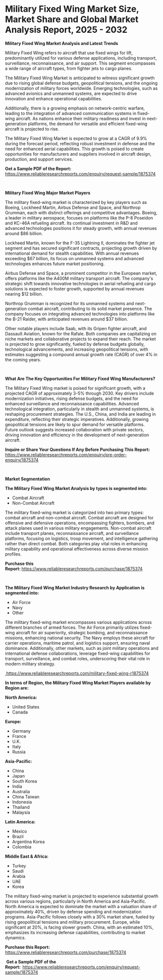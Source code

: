 <p><h1>Military Fixed Wing Market Size, Market Share and Global Market Analysis Report, 2025 - 2032</h1></p><p><strong>Military Fixed Wing Market Analysis and Latest Trends</strong></p>
<p><p>Military Fixed Wing refers to aircraft that use fixed wings for lift, predominantly utilized for various defense applications, including transport, surveillance, reconnaissance, and air support. This segment encompasses a wide range of aircraft types, from fighter jets to cargo planes.</p><p>The Military Fixed Wing Market is anticipated to witness significant growth due to rising global defense budgets, geopolitical tensions, and the ongoing modernization of military forces worldwide. Emerging technologies, such as advanced avionics and unmanned systems, are expected to drive innovation and enhance operational capabilities.</p><p>Additionally, there is a growing emphasis on network-centric warfare, leading to the integration of advanced communication systems in fixed-wing aircraft. As nations enhance their military readiness and invest in next-generation platforms, the demand for versatile and efficient fixed-wing aircraft is projected to rise.</p><p>The Military Fixed Wing Market is expected to grow at a CAGR of 9.9% during the forecast period, reflecting robust investment in defense and the need for enhanced aerial capabilities. This growth is poised to create opportunities for manufacturers and suppliers involved in aircraft design, production, and support services.</p></p>
<p><strong>Get a Sample PDF of the Report:&nbsp;</strong> <a href="https://www.reliableresearchreports.com/enquiry/request-sample/1875374?utm_campaign=2239&utm_medium=2&utm_source=Github&utm_content=ia&utm_term=12042025&utm_id=military-fixed-wing">https://www.reliableresearchreports.com/enquiry/request-sample/1875374</a></p>
<p>&nbsp;</p>
<p><strong>Military Fixed Wing Major Market Players</strong></p>
<p><p>The military fixed-wing market is characterized by key players such as Boeing, Lockheed Martin, Airbus Defense and Space, and Northrop Grumman, each with distinct offerings and competitive advantages. Boeing, a leader in military aerospace, focuses on platforms like the P-8 Poseidon and KC-46A refueling aircraft. Its continual investment in R&D and advanced technologies positions it for steady growth, with annual revenues around $86 billion.</p><p>Lockheed Martin, known for the F-35 Lightning II, dominates the fighter jet segment and has secured significant contracts, projecting growth driven by international demand for stealth capabilities. With annual revenues exceeding $67 billion, its focus on unmanned systems and advanced technologies enhances future market positioning.</p><p>Airbus Defense and Space, a prominent competitor in the European market, offers platforms like the A400M military transport aircraft. The company's strategic shift towards innovative technologies in aerial refueling and cargo solutions is expected to foster growth, supported by annual revenues nearing $12 billion.</p><p>Northrop Grumman is recognized for its unmanned systems and next-generation combat aircraft, contributing to its solid market presence. The company focuses on integrating advanced technologies into platforms like the B-21 Raider, with anticipated revenues around $37 billion.</p><p>Other notable players include Saab, with its Gripen fighter aircraft, and Dassault Aviation, known for the Rafale. Both companies are capitalizing on niche markets and collaborative projects to expand their reach. The market is projected to grow significantly, fueled by defense budgets globally, technological advancements, and increasing geopolitical tensions, with estimates suggesting a compound annual growth rate (CAGR) of over 4% in the coming years.</p></p>
<p>&nbsp;</p>
<p><strong>What Are The Key Opportunities For Military Fixed Wing Manufacturers?</strong></p>
<p><p>The Military Fixed Wing market is poised for significant growth, with a projected CAGR of approximately 3-5% through 2030. Key drivers include modernization initiatives, rising defense budgets, and the need for enhanced surveillance and reconnaissance capabilities. Advanced technological integration, particularly in stealth and unmanned systems, is reshaping procurement strategies. The U.S., China, and India are leading in expenditure, reflecting their strategic imperatives. Additionally, growing geopolitical tensions are likely to spur demand for versatile platforms. Future outlook suggests increased collaboration with private sectors, driving innovation and efficiency in the development of next-generation aircraft.</p></p>
<p><strong>Inquire or Share Your Questions If Any Before Purchasing This Report:</strong> <a href="https://www.reliableresearchreports.com/enquiry/pre-order-enquiry/1875374?utm_campaign=2239&utm_medium=2&utm_source=Github&utm_content=ia&utm_term=12042025&utm_id=military-fixed-wing">https://www.reliableresearchreports.com/enquiry/pre-order-enquiry/1875374</a></p>
<p>&nbsp;</p>
<p><strong>Market Segmentation</strong></p>
<p><strong>The Military Fixed Wing Market Analysis by types is segmented into:</strong></p>
<p><ul><li>Combat Aircraft</li><li>Non-Combat Aircraft</li></ul></p>
<p><p>The military fixed-wing market is categorized into two primary types: combat aircraft and non-combat aircraft. Combat aircraft are designed for offensive and defensive operations, encompassing fighters, bombers, and attack planes used in various military engagements. Non-combat aircraft include transport planes, reconnaissance aircraft, and surveillance platforms, focusing on logistics, troop movement, and intelligence gathering rather than direct combat. Both categories play vital roles in enhancing military capability and operational effectiveness across diverse mission profiles.</p></p>
<p><strong>Purchase this Report:&nbsp;</strong><a href="https://www.reliableresearchreports.com/purchase/1875374?utm_campaign=2239&utm_medium=2&utm_source=Github&utm_content=ia&utm_term=12042025&utm_id=military-fixed-wing">https://www.reliableresearchreports.com/purchase/1875374</a></p>
<p>&nbsp;</p>
<p><strong>The Military Fixed Wing Market Industry Research by Application is segmented into:</strong></p>
<p><ul><li>Air Force</li><li>Navy</li><li>Other</li></ul></p>
<p><p>The military fixed-wing market encompasses various applications across different branches of armed forces. The Air Force primarily utilizes fixed-wing aircraft for air superiority, strategic bombing, and reconnaissance missions, enhancing national security. The Navy employs these aircraft for carrier operations, maritime patrol, and logistics support, ensuring naval dominance. Additionally, other markets, such as joint military operations and international defense collaborations, leverage fixed-wing capabilities for transport, surveillance, and combat roles, underscoring their vital role in modern military strategy.</p></p>
<p><a href="https://www.reliableresearchreports.com/military-fixed-wing-r1875374?utm_campaign=2239&utm_medium=2&utm_source=Github&utm_content=ia&utm_term=12042025&utm_id=military-fixed-wing">&nbsp;https://www.reliableresearchreports.com/military-fixed-wing-r1875374</a></p>
<p><strong>In terms of Region, the Military Fixed Wing Market Players available by Region are:</strong></p>
<p>
    <p> <strong> North America: </strong>
        <ul>
            <li>United States</li>
            <li>Canada</li>
        </ul>
        </p> 
    <p> <strong> Europe: </strong>
        <ul>
            <li>Germany</li>
            <li>France</li>
            <li>U.K.</li>
            <li>Italy</li>
            <li>Russia</li>
        </ul>
        </p> 
    <p> <strong> Asia-Pacific: </strong>
        <ul>
            <li>China</li>
            <li>Japan</li>
            <li>South Korea</li>
            <li>India</li>
            <li>Australia</li>
            <li>China Taiwan</li>
            <li>Indonesia</li>
            <li>Thailand</li>
            <li>Malaysia</li>
        </ul>
        </p> 
    <p> <strong> Latin America: </strong>
        <ul>
            <li>Mexico</li>
            <li>Brazil</li>
            <li>Argentina Korea</li>
            <li>Colombia</li>
        </ul>
        </p> 
    <p> <strong> Middle East & Africa: </strong>
        <ul>
            <li>Turkey</li>
            <li>Saudi</li>
            <li>Arabia</li>
            <li>UAE</li>
            <li>Korea</li>
        </ul>
    </p>
    </p>
<p><p>The military fixed-wing market is projected to experience substantial growth across various regions, particularly in North America and Asia-Pacific. North America is expected to dominate the market with a valuation share of approximately 40%, driven by defense spending and modernization programs. Asia-Pacific follows closely with a 30% market share, fueled by rising geopolitical tensions and military procurement. Europe, while significant at 20%, is facing slower growth. China, with an estimated 10%, emphasizes its increasing defense capabilities, contributing to market dynamics.</p></p>
<p><strong>Purchase this Report: </strong><a href="https://www.reliableresearchreports.com/purchase/1875374?utm_campaign=2239&utm_medium=2&utm_source=Github&utm_content=ia&utm_term=12042025&utm_id=military-fixed-wing">https://www.reliableresearchreports.com/purchase/1875374</a></p>
<p>&nbsp;<strong>Get a Sample PDF of the Report:&nbsp;&nbsp;</strong><a href="https://www.reliableresearchreports.com/enquiry/request-sample/1875374?utm_campaign=2239&utm_medium=2&utm_source=Github&utm_content=ia&utm_term=12042025&utm_id=military-fixed-wing">https://www.reliableresearchreports.com/enquiry/request-sample/1875374</a></p>
<p><strong></strong></p>
<p><p></p><p></p><p></p></p>